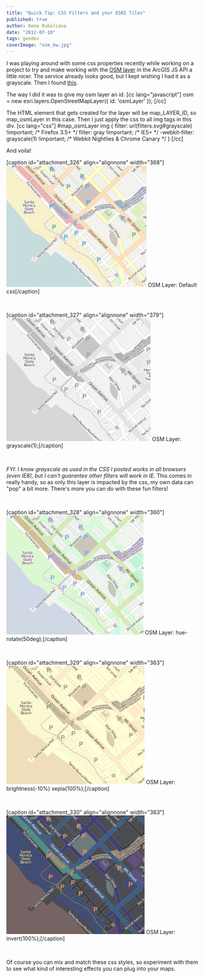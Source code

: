 ```yaml
---
title: "Quick Tip: CSS Filters and your ESRI Tiles"
published: true
author: Rene Rubalcava
date: "2012-07-10"
tags: geodev
coverImage: "osm_bw.jpg"
---
```


I was playing around with some css properties recently while working on a project to try and make working with the [OSM layer](http://help.arcgis.com/EN/webapi/javascript/arcgis/help/jsapi/openstreetmaplayer.htm) in the ArcGIS JS API a little nicer. The service already looks good, but I kept wishing I had it as a grayscale. Then I found [this](http://snipplr.com/view/63328).

The way I did it was to give my osm layer an id. \[cc lang="javascript"\] osm = new esri.layers.OpenStreetMapLayer({ id: 'osmLayer' }); \[/cc\]

The HTML element that gets created for the layer will be map\_LAYER\_ID, so map\_osmLayer in this case. Then I just apply the css to all img tags in this div. \[cc lang="css"\] #map\_osmLayer img { filter: url(filters.svg#grayscale) !important; /\* Firefox 3.5+ \*/ filter: gray !important; /\* IE5+ \*/ -webkit-filter: grayscale(1) !important; /\* Webkit Nightlies & Chrome Canary \*/ } \[/cc\]

And voila!

\[caption id="attachment\_326" align="alignnone" width="368"\][![](images/osm_color.jpg "osm_color")](http://odoe.net/blog/wp-content/uploads/osm_color.jpg) OSM Layer: Default css\[/caption\]

 

\[caption id="attachment\_327" align="alignnone" width="379"\][![](images/osm_bw.jpg "osm_bw")](http://odoe.net/blog/wp-content/uploads/osm_bw.jpg) OSM Layer: grayscale(1);\[/caption\]

 

_FYI: I know grayscale as used in the CSS I posted works in all browsers (even IE8), but I can't guarantee other filters will work in IE._ This comes in really handy, so as only this layer is impacted by the css, my own data can "pop" a bit more. There's more you can do with these fun filters!

 

\[caption id="attachment\_328" align="alignnone" width="360"\][![](images/osm_hue_50.jpg "osm_hue_50")](http://odoe.net/blog/wp-content/uploads/osm_hue_50.jpg) OSM Layer: hue-rotate(50deg);\[/caption\]

 

\[caption id="attachment\_329" align="alignnone" width="363"\][![](images/osm_bright_sepia.jpg "osm_bright_sepia")](http://odoe.net/blog/wp-content/uploads/osm_bright_sepia.jpg) OSM Layer: brightness(-10%) sepia(100%);\[/caption\]

 

\[caption id="attachment\_330" align="alignnone" width="363"\][![](images/osm_invert.jpg "osm_invert")](http://odoe.net/blog/wp-content/uploads/osm_invert.jpg) OSM Layer: invert(100%);\[/caption\]

 

Of course you can mix and match these css styles, so experiment with them to see what kind of interesting effects you can plug into your maps.
